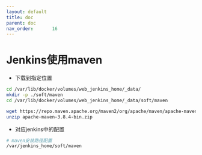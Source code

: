 ```yaml
---
layout: default
title: doc
parent: doc
nav_order:       16
---
```


# Jenkins使用maven

- 下载到指定位置
  
```bash
cd /var/lib/docker/volumes/web_jenkins_home/_data/
mkdir -p ./soft/maven
cd /var/lib/docker/volumes/web_jenkins_home/_data/soft/maven

wget https://repo.maven.apache.org/maven2/org/apache/maven/apache-maven/3.8.4/apache-maven-3.8.4-bin.zip
unzip apache-maven-3.8.4-bin.zip

```

- 对应jenkins中的配置

```bash
# maven安装路径配置
/var/jenkins_home/soft/maven
```
